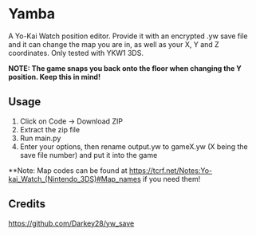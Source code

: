 # Yamba
A Yo-Kai Watch position editor. Provide it with an encrypted .yw save file and it can change the map you are in, as well as your X, Y and Z coordinates. Only tested with YKW1 3DS.

**NOTE: The game snaps you back onto the floor when changing the Y position. Keep this in mind!**

## Usage

1. Click on Code -> Download ZIP
2. Extract the zip file
3. Run main.py
4. Enter your options, then rename output.yw to gameX.yw (X being the save file number) and put it into the game

**Note: Map codes can be found at https://tcrf.net/Notes:Yo-kai_Watch_(Nintendo_3DS)#Map_names if you need them!

## Credits

https://github.com/Darkey28/yw_save
